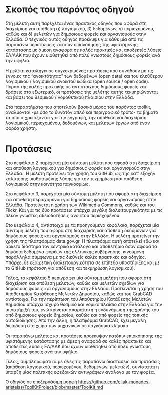 # Σκοπός του παρόντος οδηγού

Στη μελέτη αυτή παρέχεται ένας πρακτικός οδηγός που αφορά στη διαχείριση και απόθεση α) λογισμικού, β) δεδομένων, γ) περιεχομένου, καθώς και δ) μελετών για δημόσιους φορείς και οργανισμούς στην Ελλάδα. Ο τεχνικός αυτός οδηγός προέκυψε για κάθε μία από τις παραπάνω περιπτώσεις κατόπιν επισκόπησης της υφιστάμενης κατάστασης με άμεση αναφορά σε καλές πρακτικές και αποδεκτές λύσεις ΕΛ/ΛΑΚ που έχουν υιοθετηθεί από πολύ γνωστούς δημόσιους φορείς ανά την υφήλιο.

Η μελέτη καταλήγει σε συγκεκριμένες προτάσεις που συνάδουν με τις έννοιες της “ανοικτότητας” των δεδομένων (open data) και του ελεύθερου λογισμικού / λογισμικού ανοικτού κώδικα (open source / open code). Πέραν της καλής πρακτικής σε αντίστοιχους δημόσιους φορείς και δράσεις στο εξωτερικό, οι προτάσεις της μελέτης αυτής τεκμηριώνονται και βάσει του θεσμικού / νομοθετικού πλαισίου στην Ελλάδα. 

Στα παραρτήματα που αποτελούν βασικό μέρος του παρόντος toolkit, αναλύονται -με όσο το δυνατόν απλό και περιγραφικό τρόπο- τα βήματα τα οποία χρειάζονται για την εγγραφή, την απόθεση και διαχείριση λογισμικού, περιεχομένου, δεδομένων, και μελετών έργων από έναν φορέα χρήστη.

# Προτάσεις 
Στο κεφάλαιο 2 παρέχεται μία σύντομη μελέτη που αφορά στη διαχείριση και απόθεση λογισμικού για δημόσιους φορείς και οργανισμούς στην Ελλάδα.. Η μελέτη προτείνει την χρήση του GitHub, ως της κατ’ εξοχήν καλύτερης υιοθετημένης λύσης για την τεκμηρίωση και απόθεση λογισμικού στην κοινότητα παγκοσμίως.

Στο κεφάλαιο 3, παρέχεται μία σύντομη μελέτη που αφορά στη διαχείριση και απόθεση περιεχομένου για δημόσιους φορείς και οργανισμούς στην Ελλάδα. Προτείνεται η χρήση των Wikimedia Commons, καθώς και του Flickr. Και για τις δύο προτάσεις υπάρχει μεγάλη διαλειτουργικότητα με τις πλέον γνωστές αδειοδοτήσεις ανοικτού περιεχομένου.

Στο κεφάλαιο 4, αντίστοιχα με τα προηγούμενα κεφάλαια, παρέχεται μία σύντομη μελέτη που αφορά στη διαχείριση και απόθεση δεδομένων για δημόσιους φορείς και οργανισμούς στην Ελλάδα. Η μελέτη προτείνει την χρήση της πλατφόρμας data.gov.gr. Η πλατφόρμα αυτή αποτελεί εδώ και αρκετό διάστημα τον κεντρικό κατάλογο και αποθετήριο όσον αφορά τα δημόσια δεδομένα φορέων της ελληνικής κυβέρνησης, κινούμενη παράλληλα σύμφωνα με τις διεθνείς καλές πρακτικές και οδηγίες. Υπάρχει δε εξαιρετική διαλειτουργικότητα σε επίπεδο υποστήριξης και με το GitHub (πρόταση για απόθεση και τεκμηρίωση λογισμικού). 

Τέλος, το κεφάλαιο 5 περιγράφει μία σύντομη μελέτη που αφορά στη διαχείριση και απόθεση μελετών, καθώς και μελετών σχεδίων για δημόσιους φορείς και οργανισμούς στην Ελλάδα. Προτείνεται η χρήση του Αποθετηρίου Κατάθεσης Μελετών Δημοσίου, καθώς και του GrabCAD αντίστοιχα. Για την περίπτωση του Αποθετηρίου Κατάθεσης Μελετών Δημοσίου υπάρχει ισχυρό θεσμικό και νομικό πλαίσιο στην Ελλάδα για την υποστήριξή του, ενώ κρίνεται απαραίτητη η ενδυνάμωση της χρήσης του από δημόσιους φορείς δημοσίου, καθώς και από φορείς της τοπικής αυτοδιοίκησης. Από την άλλη, η πλατφόρμα GrabCAD, έχει μεγάλη διείσδυση στο χώρο των μηχανικών σε παγκόσμια κλίμακα.

Οι παραπάνω μελέτες και προτάσεις προέκυψαν κατόπιν επισκόπησης της υφιστάμενης κατάστασης με άμεση αναφορά σε καλές πρακτικές και αποδεκτές λύσεις ΕΛ/ΛΑΚ που έχουν υιοθετηθεί από πολύ γνωστούς δημόσιους φορείς ανά την υφήλιο.

Τέλος, συμπληρωματικά με όλες τις παραπάνω διαστάσεις και προτάσεις (απόθεση  λογισμικού, περιεχομένου, δεδομένων, μελετών), συνίσταται η ύπαρξη μίας πολιτικής εφεδρικών αντιγράφων ανάλογα με τον φορέα.

Ο οδηγός σε επεξεργάσιμη μορφή https://github.com/ellak-monades-aristeias/ToolKitProject/blob/master/ToolKit.md 
